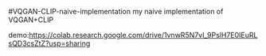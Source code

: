 #VQGAN-CLIP-naive-implementation
my  naive implementation of VQGAN+CLIP

demo:https://colab.research.google.com/drive/1vnwR5N7vI_9PslH7E0IEuRLsQD3csZtZ?usp=sharing
